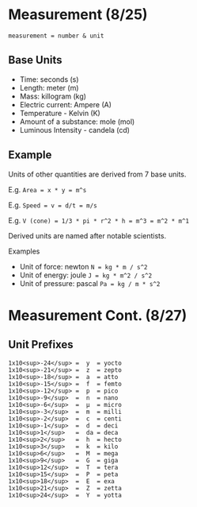 # Measurement (8/25)

`measurement = number & unit`

## Base Units
- Time: seconds (s)
- Length: meter (m)
- Mass: killogram (kg)
- Electric current: Ampere (A)
- Temperature - Kelvin (K)
- Amount of a substance: mole (mol)
- Luminous Intensity - candela (cd)

## Example

Units of other quantities are derived from 7 base units.

E.g. `Area = x * y = m^s`

E.g. `Speed = v = d/t = m/s`

E.g. `V (cone) = 1/3 * pi * r^2 * h = m^3 = m^2 * m^1`

Derived units are named after notable scientists.

Examples

- Unit of force: newton `N = kg * m / s^2`
- Unit of energy: joule `J = kg * m^2 / s^2`
- Unit of pressure: pascal `Pa = kg / m * s^2`

# Measurement Cont. (8/27)

## Unit Prefixes

```
1x10<sup>-24</sup> =  y  = yocto
1x10<sup>-21</sup> =  z  = zepto
1x10<sup>-18</sup> =  a  = atto
1x10<sup>-15</sup> =  f  = femto
1x10<sup>-12</sup> =  p  = pico
1x10<sup>-9</sup>  =  n  = nano
1x10<sup>-6</sup>  =  µ  = micro
1x10<sup>-3</sup>  =  m  = milli
1x10<sup>-2</sup>  =  c  = centi
1x10<sup>-1</sup>  =  d  = deci
1x10<sup>1</sup>   =  da = deca
1x10<sup>2</sup>   =  h  = hecto
1x10<sup>3</sup>   =  k  = kilo
1x10<sup>6</sup>   =  M  = mega
1x10<sup>9</sup>   =  G  = giga
1x10<sup>12</sup>  =  T  = tera
1x10<sup>15</sup>  =  P  = peta
1x10<sup>18</sup>  =  E  = exa
1x10<sup>21</sup>  =  Z  = zetta
1x10<sup>24</sup>  =  Y  = yotta
```


